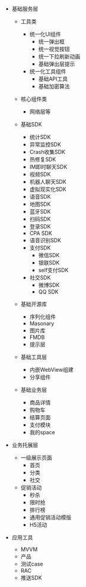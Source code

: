 - 基础服务层
	- 工具类
		- 统一化UI组件
			- 统一弹出框
			- 统一视觉按钮
			- 统一下拉刷新动画
			- 基础弹出层提示
		- 统一化工具组件
			- 基础API工具
			- 基础加密算法

	- 核心组件类
		- 网络层等

	- 基础SDK
		- 统计SDK
		- 异常监控SDK
		- Crash收集SDK
		- 热修复SDK
		- IM即时聊天SDK
		- 视频SDK
		- 机器人聊天SDK
		- 虚拟现实化SDK
		- 语音SDK
		- 地图SDK
		- 蓝牙SDK
		- 扫码SDK
		- 登录SDK
		- CPA SDK
		- 语音识别SDK
		- 支付SDK
			- 微信SDK
			- 银联SDK
			- self支付SDK
		- 社交SDK
			- 微博SDK
			- QQ SDK
	- 基础开源库
		- 序列化组件
		- Masonary
		- 图片库
		- FMDB
		- 提示层

	- 基础工具层
		- 内嵌WebView组建
		- 分享组件
	- 基础业务层
		- 商品详情
		- 购物车
		- 结算页面
		- 支付模块
		- 我的space

- 业务托展层
	- 一级展示页面
		- 首页
		- 分类
		- 社交
	- 促销活动
		- 秒杀
		- 限时抢
		- 排行榜
		- 通用促销活动模版
		- H5活动



- 应用工具
	- MVVM
	- 产品
	- 测试case
	- RAC
	- 推送SDK
